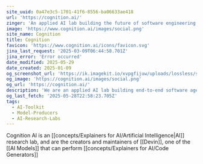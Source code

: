```yaml
---
site_uuid: 0a47e3c5-1701-41f6-8556-ba06633ae418
url: 'https://cognition.ai/'
zinger: 'An applied AI lab building the future of software engineering'
image: 'https://www.cognition.ai/images/social.png'
site_name: Cognition
title: Cognition
favicon: 'https://www.cognition.ai/icons/favicon.svg'
jina_last_request: '2025-03-09T06:44:58.701Z'
jina_error: 'Error occurred'
date_modified: 2025-05-29
date_created: 2025-01-09
og_screenshot_url: 'https://ik.imagekit.io/xvpgfijuw/uploads/lossless/screenshots/20250528_Cognition_AI_og_screenshot.jpeg'
og_image: 'https://cognition.ai/images/social.png'
og_url: 'https://cognition.ai/'
description: 'We are an applied AI lab building end-to-end software agents.'
og_last_fetch: '2025-05-28T22:58:23.705Z'
tags:
  - AI-Toolkit
  - Model-Producers
  - AI-Research-Labs
---
```


Cognition AI is an [[concepts/Explainers for AI/Artificial Intelligence|AI]] research lab, and are the creators and maintainers of [[Devin]], one of the [[AI Models]] that can perform [[concepts/Explainers for AI/Code Generators]]